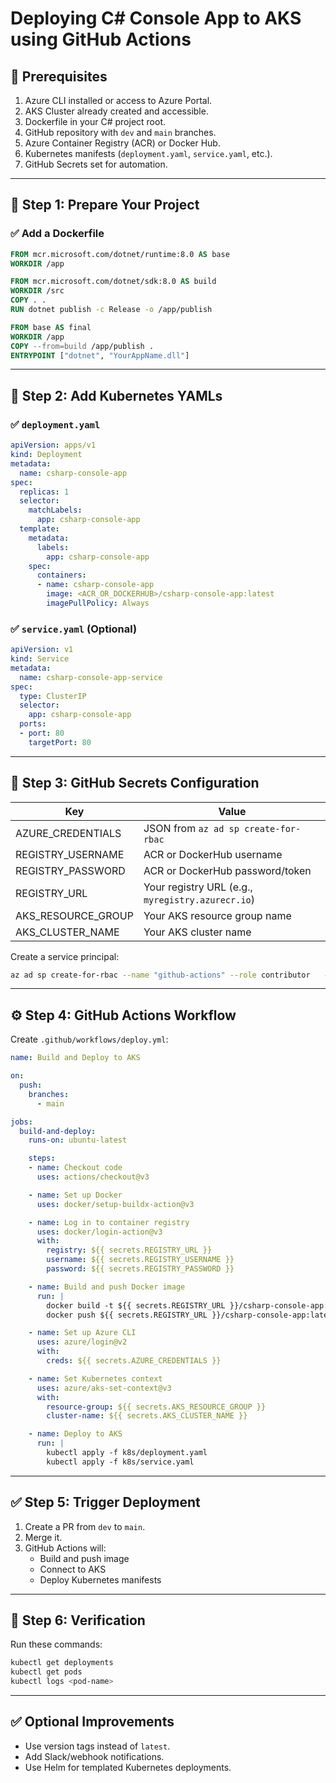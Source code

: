 ﻿
# Deploying C# Console App to AKS using GitHub Actions

## 📌 Prerequisites
1. Azure CLI installed or access to Azure Portal.
2. AKS Cluster already created and accessible.
3. Dockerfile in your C# project root.
4. GitHub repository with `dev` and `main` branches.
5. Azure Container Registry (ACR) or Docker Hub.
6. Kubernetes manifests (`deployment.yaml`, `service.yaml`, etc.).
7. GitHub Secrets set for automation.

---

## 🔧 Step 1: Prepare Your Project

### ✅ Add a Dockerfile

```dockerfile
FROM mcr.microsoft.com/dotnet/runtime:8.0 AS base
WORKDIR /app

FROM mcr.microsoft.com/dotnet/sdk:8.0 AS build
WORKDIR /src
COPY . .
RUN dotnet publish -c Release -o /app/publish

FROM base AS final
WORKDIR /app
COPY --from=build /app/publish .
ENTRYPOINT ["dotnet", "YourAppName.dll"]
```

---

## 📁 Step 2: Add Kubernetes YAMLs

### ✅ `deployment.yaml`

```yaml
apiVersion: apps/v1
kind: Deployment
metadata:
  name: csharp-console-app
spec:
  replicas: 1
  selector:
    matchLabels:
      app: csharp-console-app
  template:
    metadata:
      labels:
        app: csharp-console-app
    spec:
      containers:
      - name: csharp-console-app
        image: <ACR_OR_DOCKERHUB>/csharp-console-app:latest
        imagePullPolicy: Always
```

### ✅ `service.yaml` (Optional)

```yaml
apiVersion: v1
kind: Service
metadata:
  name: csharp-console-app-service
spec:
  type: ClusterIP
  selector:
    app: csharp-console-app
  ports:
  - port: 80
    targetPort: 80
```

---

## 🔐 Step 3: GitHub Secrets Configuration

| Key                | Value                                                  |
|--------------------|--------------------------------------------------------|
| AZURE_CREDENTIALS  | JSON from `az ad sp create-for-rbac`                  |
| REGISTRY_USERNAME  | ACR or DockerHub username                             |
| REGISTRY_PASSWORD  | ACR or DockerHub password/token                       |
| REGISTRY_URL       | Your registry URL (e.g., `myregistry.azurecr.io`)     |
| AKS_RESOURCE_GROUP | Your AKS resource group name                          |
| AKS_CLUSTER_NAME   | Your AKS cluster name                                 |

Create a service principal:

```bash
az ad sp create-for-rbac --name "github-actions" --role contributor   --scopes /subscriptions/<sub_id>/resourceGroups/<resource_group>   --sdk-auth
```

---

## ⚙️ Step 4: GitHub Actions Workflow

Create `.github/workflows/deploy.yml`:

```yaml
name: Build and Deploy to AKS

on:
  push:
    branches:
      - main

jobs:
  build-and-deploy:
    runs-on: ubuntu-latest

    steps:
    - name: Checkout code
      uses: actions/checkout@v3

    - name: Set up Docker
      uses: docker/setup-buildx-action@v3

    - name: Log in to container registry
      uses: docker/login-action@v3
      with:
        registry: ${{ secrets.REGISTRY_URL }}
        username: ${{ secrets.REGISTRY_USERNAME }}
        password: ${{ secrets.REGISTRY_PASSWORD }}

    - name: Build and push Docker image
      run: |
        docker build -t ${{ secrets.REGISTRY_URL }}/csharp-console-app:latest .
        docker push ${{ secrets.REGISTRY_URL }}/csharp-console-app:latest

    - name: Set up Azure CLI
      uses: azure/login@v2
      with:
        creds: ${{ secrets.AZURE_CREDENTIALS }}

    - name: Set Kubernetes context
      uses: azure/aks-set-context@v3
      with:
        resource-group: ${{ secrets.AKS_RESOURCE_GROUP }}
        cluster-name: ${{ secrets.AKS_CLUSTER_NAME }}

    - name: Deploy to AKS
      run: |
        kubectl apply -f k8s/deployment.yaml
        kubectl apply -f k8s/service.yaml
```

---

## ✅ Step 5: Trigger Deployment

1. Create a PR from `dev` to `main`.
2. Merge it.
3. GitHub Actions will:
   - Build and push image
   - Connect to AKS
   - Deploy Kubernetes manifests

---

## 🧪 Step 6: Verification

Run these commands:

```bash
kubectl get deployments
kubectl get pods
kubectl logs <pod-name>
```

---

## ✅ Optional Improvements

- Use version tags instead of `latest`.
- Add Slack/webhook notifications.
- Use Helm for templated Kubernetes deployments.
